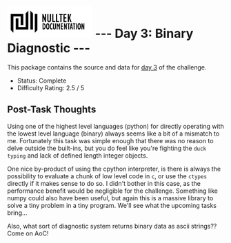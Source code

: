 # ![NullTek Documentation](../../resources/NullTekDocumentationLogo.png) --- Day 3: Binary Diagnostic ---

This package contains the source and data for [day 3](https://adventofcode.com/2021/day/3) of the challenge.

* Status: Complete
* Difficulty Rating: 2.5 / 5

## Post-Task Thoughts

Using one of the highest level languages (python) for directly operating with the lowest level language (binary) always seems like a bit of a mismatch to me.
Fortunately this task was simple enough that there was no reason to delve outside the built-ins, but you do feel like you're fighting the `duck typing` and lack of defined length integer objects.

One nice by-product of using the cpython interpreter, is there is always the possibility to evaluate a chunk of low level code in `c`, or use the `ctypes` directly if it makes sense to do so.
I didn't bother in this case, as the performance benefit would be negligible for the challenge. Something like numpy could also have been useful, but again this is a massive library to solve a tiny problem in a tiny program.
We'll see what the upcoming tasks bring...

Also, what sort of diagnostic system returns binary data as ascii strings?? Come on AoC!
